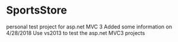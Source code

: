 # SportsStore
personal test project for asp.net MVC 3
Added some information on 4/28/2018
Use vs2013 to test the asp.net MVC3 projects
